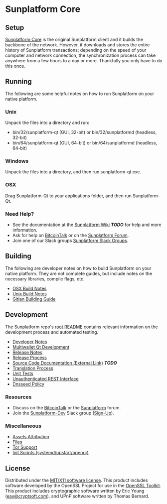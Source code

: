 Sunplatform Core
=====================

Setup
---------------------
[Sunplatform Core](http://sunplatform.org/wallet) is the original Sunplatform client and it builds the backbone of the network. However, it downloads and stores the entire history of Sunplatform transactions; depending on the speed of your computer and network connection, the synchronization process can take anywhere from a few hours to a day or more. Thankfully you only have to do this once.

Running
---------------------
The following are some helpful notes on how to run Sunplatform on your native platform.

### Unix

Unpack the files into a directory and run:

- bin/32/sunplatform-qt (GUI, 32-bit) or bin/32/sunplatformd (headless, 32-bit)
- bin/64/sunplatform-qt (GUI, 64-bit) or bin/64/sunplatformd (headless, 64-bit)

### Windows

Unpack the files into a directory, and then run sunplatform-qt.exe.

### OSX

Drag Sunplatform-Qt to your applications folder, and then run Sunplatform-Qt.

### Need Help?

* See the documentation at the [Sunplatform Wiki](https://en.bitcoin.it/wiki/Main_Page) ***TODO***
for help and more information.
* Ask for help on [BitcoinTalk](https://bitcointalk.org/index.php?topic=1262920.0) or on the [Sunplatform Forum](http://forum.sunplatform.org/).
* Join one of our Slack groups [Sunplatform Slack Groups](https://sunplatform.org/slack-logins/).

Building
---------------------
The following are developer notes on how to build Sunplatform on your native platform. They are not complete guides, but include notes on the necessary libraries, compile flags, etc.

- [OSX Build Notes](build-osx.md)
- [Unix Build Notes](build-unix.md)
- [Gitian Building Guide](gitian-building.md)

Development
---------------------
The Sunplatform repo's [root README](https://github.com/Sunplatform-Project/Sunplatform/blob/master/README.md) contains relevant information on the development process and automated testing.

- [Developer Notes](developer-notes.md)
- [Multiwallet Qt Development](multiwallet-qt.md)
- [Release Notes](release-notes.md)
- [Release Process](release-process.md)
- [Source Code Documentation (External Link)](https://dev.visucore.com/bitcoin/doxygen/) ***TODO***
- [Translation Process](translation_process.md)
- [Unit Tests](unit-tests.md)
- [Unauthenticated REST Interface](REST-interface.md)
- [Dnsseed Policy](dnsseed-policy.md)

### Resources

* Discuss on the [BitcoinTalk](https://bitcointalk.org/index.php?topic=1262920.0) or the [Sunplatform](http://forum.sunplatform.org/) forum.
* Join the [Sunplatform-Dev](https://sunplatform-dev.slack.com/) Slack group ([Sign-Up](https://sunplatform-dev.herokuapp.com/)).

### Miscellaneous
- [Assets Attribution](assets-attribution.md)
- [Files](files.md)
- [Tor Support](tor.md)
- [Init Scripts (systemd/upstart/openrc)](init.md)

License
---------------------
Distributed under the [MIT/X11 software license](http://www.opensource.org/licenses/mit-license.php).
This product includes software developed by the OpenSSL Project for use in the [OpenSSL Toolkit](https://www.openssl.org/). This product includes
cryptographic software written by Eric Young ([eay@cryptsoft.com](mailto:eay@cryptsoft.com)), and UPnP software written by Thomas Bernard.
